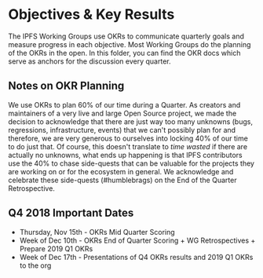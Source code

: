 # Objectives & Key Results

The IPFS Working Groups use OKRs to communicate quarterly goals and measure progress in each objective. Most Working Groups do the planning of the OKRs in the open. In this folder, you can find the OKR docs which serve as anchors for the discussion every quarter.

## Notes on OKR Planning

We use OKRs to plan 60% of our time during a Quarter. As creators and maintainers of a very live and large Open Source project, we made the decision to acknowledge that there are just way too many unknowns (bugs, regressions, infrastructure, events) that we can't possibly plan for and therefore, we are very generous to ourselves into locking 40% of our time to do just that. Of course, this doesn't translate to _time wasted_ if there are actually no unknowns, what ends up happening is that IPFS contributors use the 40% to chase side-quests that can be valuable for the projects they are working on or for the ecosystem in general. We acknowledge and celebrate these side-quests (#humblebrags) on the End of the Quarter Retrospective.

## Q4 2018 Important Dates

- Thursday, Nov 15th - OKRs Mid Quarter Scoring
- Week of Dec 10th - OKRs End of Quarter Scoring + WG Retrospectives + Prepare 2019 Q1 OKRs
- Week of Dec 17th - Presentations of Q4 OKRs results and 2019 Q1 OKRs to the org

